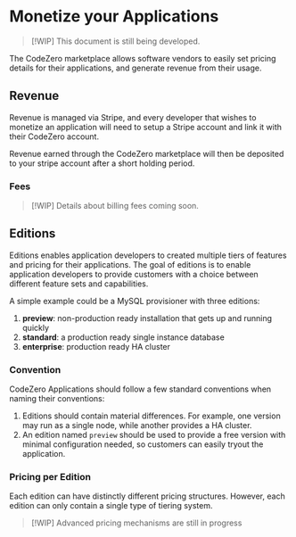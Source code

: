 # Monetize your Applications

> [!WIP]
> This document is still being developed.

The CodeZero marketplace allows software vendors to easily set pricing details for their applications, and generate revenue from their usage.

## Revenue

Revenue is managed via Stripe, and every developer that wishes to monetize an application will need to setup a Stripe account and link it with their CodeZero account.

Revenue earned through the CodeZero marketplace will then be deposited to your stripe account after a short holding period.

### Fees

> [!WIP]
> Details about billing fees coming soon.

## Editions

Editions enables application developers to created multiple tiers of features and pricing for their applications.  The goal of editions is to enable application developers to provide customers with a choice between different feature sets and capabilities.

A simple example could be a MySQL provisioner with three editions:

1. **preview**: non-production ready installation that gets up and running quickly
1. **standard**: a production ready single instance database
1. **enterprise**: production ready HA cluster

### Convention

CodeZero Applications should follow a few standard conventions when naming their conventions:

1. Editions should contain material differences.  For example, one version may run as a single node, while another provides a HA cluster.
1. An edition named `preview` should be used to provide a free version with minimal configuration needed, so customers can easily tryout the application.

### Pricing per Edition

Each edition can have distinctly different pricing structures.  However, each edition can only contain a single type of tiering system.

> [!WIP]
> Advanced pricing mechanisms are still in progress
